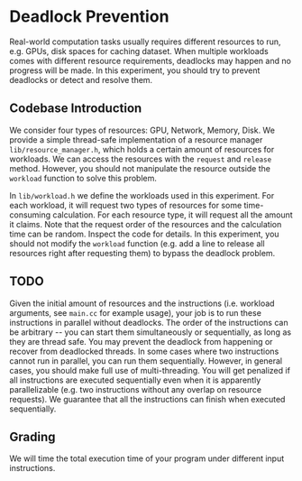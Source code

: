 # Deadlock Prevention

Real-world computation tasks usually requires different resources to run, e.g.
GPUs, disk spaces for caching dataset. When multiple workloads comes with different
resource requirements, deadlocks may happen and no progress will be made.
In this experiment, you should try to prevent deadlocks or detect and resolve them.

## Codebase Introduction

We consider four types of resources: GPU, Network, Memory, Disk.
We provide a simple thread-safe implementation of a resource manager
`lib/resource_manager.h`, which holds a certain amount of resources for
workloads. We can access the resources with the `request` and `release` method.
However, you should not manipulate the resource outside the `workload` function
to solve this problem.

In `lib/workload.h` we define the workloads used in this experiment. For each
workload, it will request two types of resources for some time-consuming
calculation. For each resource type, it will request all the amount it claims.
Note that the request order of the resources and the calculation time can be random.
Inspect the code for details. In this experiment, you should not modify the
`workload` function (e.g. add a line to release all resources right after
requesting them) to bypass the deadlock problem.

## TODO

Given the initial amount of resources and the instructions (i.e. workload
arguments, see `main.cc` for example usage), your job is to run these
instructions in parallel without deadlocks. The order of the instructions can be
arbitrary -- you can start them simultaneously or sequentially, as long as they
are thread safe. You may prevent the deadlock from happening or recover from
deadlocked threads. In some cases where two instructions cannot run in parallel,
you can run them sequentially. However, in general cases, you should make full
use of multi-threading. You will get penalized if all instructions are executed
sequentially even when it is apparently parallelizable (e.g. two instructions
without any overlap on resource requests). We guarantee that all the
instructions can finish when executed sequentially.

## Grading

We will time the total execution time of your program under
different input instructions.
